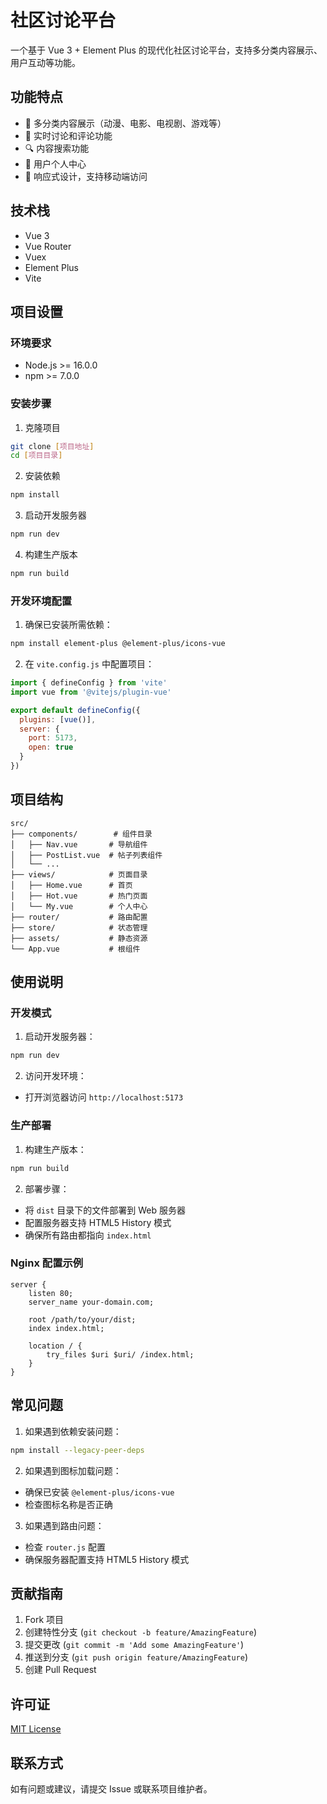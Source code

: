 # 社区讨论平台

一个基于 Vue 3 + Element Plus 的现代化社区讨论平台，支持多分类内容展示、用户互动等功能。

## 功能特点

- 🎯 多分类内容展示（动漫、电影、电视剧、游戏等）
- 💬 实时讨论和评论功能
- 🔍 内容搜索功能
- 👤 用户个人中心
- 📱 响应式设计，支持移动端访问

## 技术栈

- Vue 3
- Vue Router
- Vuex
- Element Plus
- Vite

## 项目设置

### 环境要求

- Node.js >= 16.0.0
- npm >= 7.0.0

### 安装步骤

1. 克隆项目
```bash
git clone [项目地址]
cd [项目目录]
```

2. 安装依赖
```bash
npm install
```

3. 启动开发服务器
```bash
npm run dev
```

4. 构建生产版本
```bash
npm run build
```

### 开发环境配置

1. 确保已安装所需依赖：
```bash
npm install element-plus @element-plus/icons-vue
```

2. 在 `vite.config.js` 中配置项目：
```javascript
import { defineConfig } from 'vite'
import vue from '@vitejs/plugin-vue'

export default defineConfig({
  plugins: [vue()],
  server: {
    port: 5173,
    open: true
  }
})
```

## 项目结构

```
src/
├── components/        # 组件目录
│   ├── Nav.vue       # 导航组件
│   ├── PostList.vue  # 帖子列表组件
│   └── ...
├── views/            # 页面目录
│   ├── Home.vue      # 首页
│   ├── Hot.vue       # 热门页面
│   └── My.vue        # 个人中心
├── router/           # 路由配置
├── store/            # 状态管理
├── assets/           # 静态资源
└── App.vue           # 根组件
```

## 使用说明

### 开发模式

1. 启动开发服务器：
```bash
npm run dev
```

2. 访问开发环境：
- 打开浏览器访问 `http://localhost:5173`

### 生产部署

1. 构建生产版本：
```bash
npm run build
```

2. 部署步骤：
- 将 `dist` 目录下的文件部署到 Web 服务器
- 配置服务器支持 HTML5 History 模式
- 确保所有路由都指向 `index.html`

### Nginx 配置示例

```nginx
server {
    listen 80;
    server_name your-domain.com;

    root /path/to/your/dist;
    index index.html;

    location / {
        try_files $uri $uri/ /index.html;
    }
}
```

## 常见问题

1. 如果遇到依赖安装问题：
```bash
npm install --legacy-peer-deps
```

2. 如果遇到图标加载问题：
- 确保已安装 `@element-plus/icons-vue`
- 检查图标名称是否正确

3. 如果遇到路由问题：
- 检查 `router.js` 配置
- 确保服务器配置支持 HTML5 History 模式

## 贡献指南

1. Fork 项目
2. 创建特性分支 (`git checkout -b feature/AmazingFeature`)
3. 提交更改 (`git commit -m 'Add some AmazingFeature'`)
4. 推送到分支 (`git push origin feature/AmazingFeature`)
5. 创建 Pull Request

## 许可证

[MIT License](LICENSE)

## 联系方式

如有问题或建议，请提交 Issue 或联系项目维护者。
